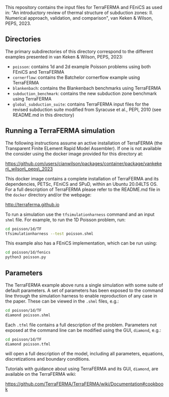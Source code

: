 This repository contains the input files for TerraFERMA and FEniCS as used in:
"An introductory review of thermal structure of subduction zones: II. Numerical approach, validation, and comparison", 
van Keken & Wilson, PEPS, 2023.

## Directories

The primary subdirectories of this directory correspond to the different examples presented in van Keken & Wilson, PEPS, 2023:

* `poisson`: contains 1d and 2d example Poisson problems using both FEniCS and TerraFERMA
* `cornerflow`: contains the Batchelor cornerflow example using TerraFERMA
* `blankenbach`: contains the Blankenbach benchmarks using TerraFERMA
* `subduction_benchmark`: contains the new subduction zone benchmark using TerraFERMA
* `global_subduction_suite`: contains TerraFERMA input files for the revised subduction suite modified from Syracuse et al., PEPI, 2010 (see README.md in this directory)

## Running a TerraFERMA simulation

The following instructions assume an active installation of TerraFERMA (the Transparent Finite ELement Rapid Model Assembler).  If
one is not available the consider using the docker image provided for this directory at:

https://github.com/users/cianwilson/packages/container/package/vankeken\_wilson\_peps\_2023

This docker image contains a complete installation of TerraFERMA and its dependencies, PETSc, FEniCS and SPuD, within an Ubuntu
20.04LTS OS.  For a full description of TerraFERMA please refer to the README.md file in the `docker` directory and/or the webpage:

http://terraferma.github.io

To run a simulation use the `tfsimulationharness` command and an input `shml` file.  For example, to run the 1D Poisson problem,
run:

```bash
cd poisson/1d/TF
tfsimulationharness --test poisson.shml
```

This example also has a FEniCS implementation, which can be run using:

```bash
cd poisson/1d/fenics
python3 poisson.py
```

## Parameters

The TerraFERMA example above runs a single simulation with some suite of default parameters.  A set of parameters has been exposed to the
command line through the simulation harness to enable reproduction of any case in the paper.  These can be viewed in the `.shml`
files, e.g.:

```bash
cd poisson/1d/TF
diamond poisson.shml
```

Each `.tfml` file contains a full description of the problem.  Parameters not exposed at the command line can be modified using the GUI, `diamond`, e.g.:

```bash
cd poisson/1d/TF
diamond poisson.tfml
```

will open a full description of the model, including all parameters, equations, discretizations and boundary conditions.

Tutorials with guidance about using TerraFERMA and its GUI, `diamond`, are available on the TerraFERMA wiki:

https://github.com/TerraFERMA/TerraFERMA/wiki/Documentation#cookbook

